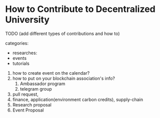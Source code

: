 # How to Contribute to Decentralized University

TODO (add different types of contributions and how to)

categories:
- researches: 
- events
- tutorials


1. how to create event on the calendar?
2. how to put on your blockchain association's info?
   1. Ambassador program
   2. telegram group
3. pull request, 
4. finance, application(environment carbon credits), supply-chain
5. Research proposal
6. Event Proposal
